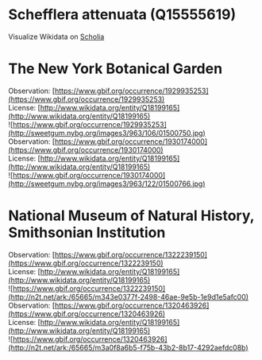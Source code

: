 
Schefflera attenuata (Q15555619)
================================
  
Visualize Wikidata on [Scholia](https://scholia.toolforge.org/taxon/Q15555619)
# The New York Botanical Garden
  
Observation: [https://www.gbif.org/occurrence/1929935253](https://www.gbif.org/occurrence/1929935253)  
License: [http://www.wikidata.org/entity/Q18199165](http://www.wikidata.org/entity/Q18199165)  
![https://www.gbif.org/occurrence/1929935253](http://sweetgum.nybg.org/images3/963/106/01500750.jpg)  
Observation: [https://www.gbif.org/occurrence/1930174000](https://www.gbif.org/occurrence/1930174000)  
License: [http://www.wikidata.org/entity/Q18199165](http://www.wikidata.org/entity/Q18199165)  
![https://www.gbif.org/occurrence/1930174000](http://sweetgum.nybg.org/images3/963/122/01500766.jpg)
# National Museum of Natural History, Smithsonian Institution
  
Observation: [https://www.gbif.org/occurrence/1322239150](https://www.gbif.org/occurrence/1322239150)  
License: [http://www.wikidata.org/entity/Q18199165](http://www.wikidata.org/entity/Q18199165)  
![https://www.gbif.org/occurrence/1322239150](http://n2t.net/ark:/65665/m343e0377f-2498-46ae-9e5b-1e9d1e5afc00)  
Observation: [https://www.gbif.org/occurrence/1320463926](https://www.gbif.org/occurrence/1320463926)  
License: [http://www.wikidata.org/entity/Q18199165](http://www.wikidata.org/entity/Q18199165)  
![https://www.gbif.org/occurrence/1320463926](http://n2t.net/ark:/65665/m3a0f8a6b5-f75b-43b2-8b17-4292aefdc08b)